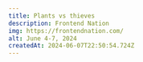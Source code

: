 ```yaml
---
title: Plants vs thieves
description: Frontend Nation
img: https://frontendnation.com/
alt: June 4-7, 2024
createdAt: 2024-06-07T22:50:54.724Z
---
```

